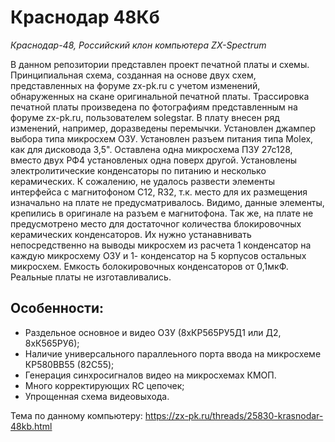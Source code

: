 # Краснодар 48Кб

*Краснодар-48, Российский клон компьютера  ZX-Spectrum*

В данном репозитории представлен проект печатной платы и схемы. 
Принципиальная схема, созданная на основе двух схем, представленных на форуме zx-pk.ru с учетом изменений, обнаруженных на скане оригинальной печатной платы.
Трассировка печатной платы произведена по фотографиям представленным на форуме zx-pk.ru, пользователем solegstar.
В плату внесен ряд изменений, например, доразведены перемычки. Установлен джампер выбора типа микросхем ОЗУ. Установлен разъем питания типа Molex, как для дисковода 3,5". Оставлена одна микросхема ПЗУ 27с128, вместо двух РФ4 установленых одна поверх другой. Установлены электролитические конденсаторы по питанию и несколько керамических. К сожалению, не удалось развести элементы интерфейса с магнитофоном C12, R32, т.к. место для их размещения изначально на плате не предусматривалось. Видимо, данные элементы, крепились в оригинале на разъем е магнитофона.
Так же, на плате не предусмотрено место для достаточног количества блокировочных керамических конденсаторов. Их нужно устанавнивать непосредственно на выводы микросхем из расчета 1 конденсатор на каждую микросхему ОЗУ и 1- конденсатор на 5 корпусов остальных микросхем. Емкость болокировочных конденсаторов от 0,1мкФ.  
Реальные платы не изготавливались.


## Особенности:
- Раздельное основное и видео ОЗУ (8хКР565РУ5Д1 или Д2, 8хК565РУ6);
- Наличие универсального параллеьного порта ввода на микросхеме КР580ВВ55 (82C55);
- Генерация синхросигналов видео на микросхемах КМОП.
- Много корректирующих RC цепочек;
- Упрощенная схема видеовыхода.

Тема по данному компьютеру: https://zx-pk.ru/threads/25830-krasnodar-48kb.html
